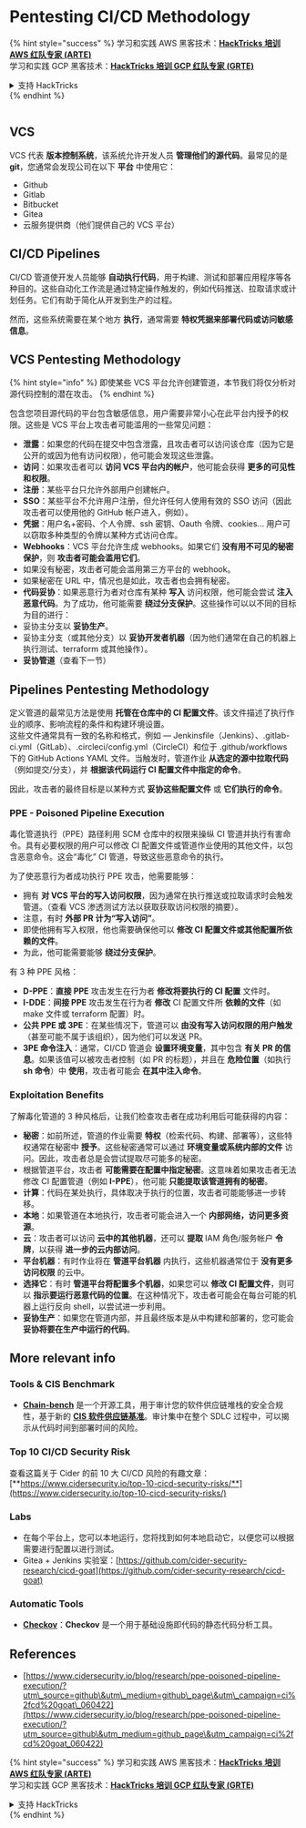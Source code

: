 # Pentesting CI/CD Methodology

{% hint style="success" %}
学习和实践 AWS 黑客技术：<img src="../.gitbook/assets/image (1) (1) (1).png" alt="" data-size="line">[**HackTricks 培训 AWS 红队专家 (ARTE)**](https://training.hacktricks.xyz/courses/arte)<img src="../.gitbook/assets/image (1) (1) (1).png" alt="" data-size="line">\
学习和实践 GCP 黑客技术：<img src="../.gitbook/assets/image (2).png" alt="" data-size="line">[**HackTricks 培训 GCP 红队专家 (GRTE)**<img src="../.gitbook/assets/image (2).png" alt="" data-size="line">](https://training.hacktricks.xyz/courses/grte)

<details>

<summary>支持 HackTricks</summary>

* 查看 [**订阅计划**](https://github.com/sponsors/carlospolop)!
* **加入** 💬 [**Discord 群组**](https://discord.gg/hRep4RUj7f) 或 [**Telegram 群组**](https://t.me/peass) 或 **关注** 我们的 **Twitter** 🐦 [**@hacktricks\_live**](https://twitter.com/hacktricks_live)**.**
* **通过向** [**HackTricks**](https://github.com/carlospolop/hacktricks) 和 [**HackTricks Cloud**](https://github.com/carlospolop/hacktricks-cloud) GitHub 仓库提交 PR 来分享黑客技巧。

</details>
{% endhint %}

<figure><img src="../.gitbook/assets/CLOUD-logo-letters.svg" alt=""><figcaption></figcaption></figure>

## VCS

VCS 代表 **版本控制系统**，该系统允许开发人员 **管理他们的源代码**。最常见的是 **git**，您通常会发现公司在以下 **平台** 中使用它：

* Github
* Gitlab
* Bitbucket
* Gitea
* 云服务提供商（他们提供自己的 VCS 平台）

## CI/CD Pipelines

CI/CD 管道使开发人员能够 **自动执行代码**，用于构建、测试和部署应用程序等各种目的。这些自动化工作流是通过特定操作触发的，例如代码推送、拉取请求或计划任务。它们有助于简化从开发到生产的过程。

然而，这些系统需要在某个地方 **执行**，通常需要 **特权凭据来部署代码或访问敏感信息**。

## VCS Pentesting Methodology

{% hint style="info" %}
即使某些 VCS 平台允许创建管道，本节我们将仅分析对源代码控制的潜在攻击。
{% endhint %}

包含您项目源代码的平台包含敏感信息，用户需要非常小心在此平台内授予的权限。这些是 VCS 平台上攻击者可能滥用的一些常见问题：

* **泄露**：如果您的代码在提交中包含泄露，且攻击者可以访问该仓库（因为它是公开的或因为他有访问权限），他可能会发现这些泄露。
* **访问**：如果攻击者可以 **访问 VCS 平台内的帐户**，他可能会获得 **更多的可见性和权限**。
* **注册**：某些平台只允许外部用户创建帐户。
* **SSO**：某些平台不允许用户注册，但允许任何人使用有效的 SSO 访问（因此攻击者可以使用他的 GitHub 帐户进入，例如）。
* **凭据**：用户名+密码、个人令牌、ssh 密钥、Oauth 令牌、cookies... 用户可以窃取多种类型的令牌以某种方式访问仓库。
* **Webhooks**：VCS 平台允许生成 webhooks。如果它们 **没有用不可见的秘密保护**，则 **攻击者可能会滥用它们**。
* 如果没有秘密，攻击者可能会滥用第三方平台的 webhook。
* 如果秘密在 URL 中，情况也是如此，攻击者也会拥有秘密。
* **代码妥协**：如果恶意行为者对仓库有某种 **写入** 访问权限，他可能会尝试 **注入恶意代码**。为了成功，他可能需要 **绕过分支保护**。这些操作可以以不同的目标为目的进行：
* 妥协主分支以 **妥协生产**。
* 妥协主分支（或其他分支）以 **妥协开发者机器**（因为他们通常在自己的机器上执行测试、terraform 或其他操作）。
* **妥协管道**（查看下一节）

## Pipelines Pentesting Methodology

定义管道的最常见方法是使用 **托管在仓库中的 CI 配置文件**。该文件描述了执行作业的顺序、影响流程的条件和构建环境设置。\
这些文件通常具有一致的名称和格式，例如 — Jenkinsfile（Jenkins）、.gitlab-ci.yml（GitLab）、.circleci/config.yml（CircleCI）和位于 .github/workflows 下的 GitHub Actions YAML 文件。当触发时，管道作业 **从选定的源中拉取代码**（例如提交/分支），并 **根据该代码运行 CI 配置文件中指定的命令**。

因此，攻击者的最终目标是以某种方式 **妥协这些配置文件** 或 **它们执行的命令**。

### PPE - Poisoned Pipeline Execution

毒化管道执行（PPE）路径利用 SCM 仓库中的权限来操纵 CI 管道并执行有害命令。具有必要权限的用户可以修改 CI 配置文件或管道作业使用的其他文件，以包含恶意命令。这会“毒化” CI 管道，导致这些恶意命令的执行。

为了使恶意行为者成功执行 PPE 攻击，他需要能够：

* 拥有 **对 VCS 平台的写入访问权限**，因为通常在执行推送或拉取请求时会触发管道。（查看 VCS 渗透测试方法以获取获取访问权限的摘要）。
* 注意，有时 **外部 PR 计为“写入访问”**。
* 即使他拥有写入权限，他也需要确保他可以 **修改 CI 配置文件或其他配置所依赖的文件**。
* 为此，他可能需要能够 **绕过分支保护**。

有 3 种 PPE 风格：

* **D-PPE**：**直接 PPE** 攻击发生在行为者 **修改将要执行的 CI 配置** 文件时。
* **I-DDE**：**间接 PPE** 攻击发生在行为者 **修改** CI 配置文件所 **依赖的文件**（如 make 文件或 terraform 配置）时。
* **公共 PPE 或 3PE**：在某些情况下，管道可以 **由没有写入访问权限的用户触发**（甚至可能不属于该组织），因为他们可以发送 PR。
* **3PE 命令注入**：通常，CI/CD 管道会 **设置环境变量**，其中包含 **有关 PR 的信息**。如果该值可以被攻击者控制（如 PR 的标题），并且在 **危险位置**（如执行 **sh 命令**）中 **使用**，攻击者可能会 **在其中注入命令**。

### Exploitation Benefits

了解毒化管道的 3 种风格后，让我们检查攻击者在成功利用后可能获得的内容：

* **秘密**：如前所述，管道的作业需要 **特权**（检索代码、构建、部署等），这些特权通常在秘密中 **授予**。这些秘密通常可以通过 **环境变量或系统内部的文件** 访问。因此，攻击者总是会尝试提取尽可能多的秘密。
* 根据管道平台，攻击者 **可能需要在配置中指定秘密**。这意味着如果攻击者无法修改 CI 配置管道（例如 **I-PPE**），他可能 **只能提取该管道拥有的秘密**。
* **计算**：代码在某处执行，具体取决于执行的位置，攻击者可能能够进一步转移。
* **本地**：如果管道在本地执行，攻击者可能会进入一个 **内部网络，访问更多资源**。
* **云**：攻击者可以访问 **云中的其他机器**，还可以 **提取** IAM 角色/服务帐户 **令牌**，以获得 **进一步的云内部访问**。
* **平台机器**：有时作业将在 **管道平台机器** 内执行，这些机器通常位于 **没有更多访问权限** 的云中。
* **选择它**：有时 **管道平台将配置多个机器**，如果您可以 **修改 CI 配置文件**，则可以 **指示要运行恶意代码的位置**。在这种情况下，攻击者可能会在每台可能的机器上运行反向 shell，以尝试进一步利用。
* **妥协生产**：如果您在管道内部，并且最终版本是从中构建和部署的，您可能会 **妥协将要在生产中运行的代码**。

## More relevant info

### Tools & CIS Benchmark

* [**Chain-bench**](https://github.com/aquasecurity/chain-bench) 是一个开源工具，用于审计您的软件供应链堆栈的安全合规性，基于新的 [**CIS 软件供应链基准**](https://github.com/aquasecurity/chain-bench/blob/main/docs/CIS-Software-Supply-Chain-Security-Guide-v1.0.pdf)。审计集中在整个 SDLC 过程中，可以揭示从代码时间到部署时间的风险。

### Top 10 CI/CD Security Risk

查看这篇关于 Cider 的前 10 大 CI/CD 风险的有趣文章：[**https://www.cidersecurity.io/top-10-cicd-security-risks/**](https://www.cidersecurity.io/top-10-cicd-security-risks/)

### Labs

* 在每个平台上，您可以本地运行，您将找到如何本地启动它，以便您可以根据需要进行配置以进行测试。
* Gitea + Jenkins 实验室：[https://github.com/cider-security-research/cicd-goat](https://github.com/cider-security-research/cicd-goat)

### Automatic Tools

* [**Checkov**](https://github.com/bridgecrewio/checkov)：**Checkov** 是一个用于基础设施即代码的静态代码分析工具。

## References

* [https://www.cidersecurity.io/blog/research/ppe-poisoned-pipeline-execution/?utm\_source=github\&utm\_medium=github\_page\&utm\_campaign=ci%2fcd%20goat\_060422](https://www.cidersecurity.io/blog/research/ppe-poisoned-pipeline-execution/?utm_source=github\&utm_medium=github_page\&utm_campaign=ci%2fcd%20goat_060422)

{% hint style="success" %}
学习和实践 AWS 黑客技术：<img src="../.gitbook/assets/image (1) (1) (1).png" alt="" data-size="line">[**HackTricks 培训 AWS 红队专家 (ARTE)**](https://training.hacktricks.xyz/courses/arte)<img src="../.gitbook/assets/image (1) (1) (1).png" alt="" data-size="line">\
学习和实践 GCP 黑客技术：<img src="../.gitbook/assets/image (2).png" alt="" data-size="line">[**HackTricks 培训 GCP 红队专家 (GRTE)**<img src="../.gitbook/assets/image (2).png" alt="" data-size="line">](https://training.hacktricks.xyz/courses/grte)

<details>

<summary>支持 HackTricks</summary>

* 查看 [**订阅计划**](https://github.com/sponsors/carlospolop)!
* **加入** 💬 [**Discord 群组**](https://discord.gg/hRep4RUj7f) 或 [**Telegram 群组**](https://t.me/peass) 或 **关注** 我们的 **Twitter** 🐦 [**@hacktricks\_live**](https://twitter.com/hacktricks_live)**.**
* **通过向** [**HackTricks**](https://github.com/carlospolop/hacktricks) 和 [**HackTricks Cloud**](https://github.com/carlospolop/hacktricks-cloud) GitHub 仓库提交 PR 来分享黑客技巧。

</details>
{% endhint %}
